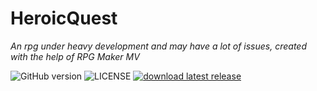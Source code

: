 # HeroicQuest
*An rpg under heavy development and may have a lot of issues, created with the help of RPG Maker MV*

![GitHub version](https://img.shields.io/badge/release-Alpha%20v.0.3-informational)
![LICENSE](https://img.shields.io/github/license/Lachetquentin/HeroicQuest)
[![download latest release](https://img.shields.io/badge/HEROIC%20QUEST-download-black.svg)](https://github.com/Lachetquentin/HeroicQuest/releases/latest)
